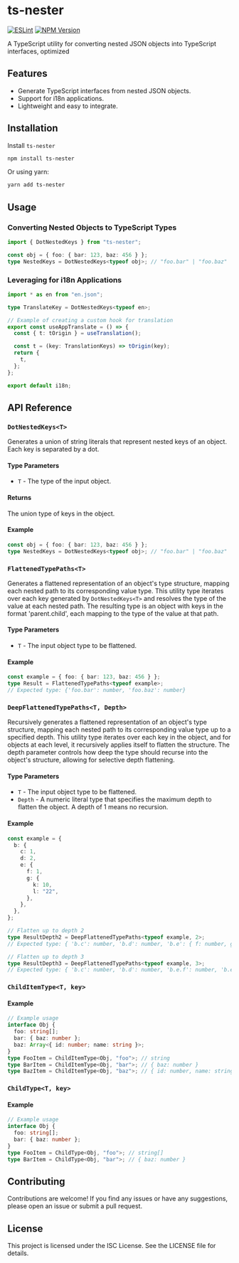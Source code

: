 # ts-nester
[![ESLint](https://github.com/phamquyetthang/ts-nester/actions/workflows/eslint.yml/badge.svg)](https://github.com/phamquyetthang/ts-nester/actions/workflows/eslint.yml)
[![NPM Version](https://img.shields.io/npm/v/ts-nester)](https://www.npmjs.com/package/ts-nester)

A TypeScript utility for converting nested JSON objects into TypeScript interfaces, optimized

## Features

- Generate TypeScript interfaces from nested JSON objects.
- Support for i18n applications.
- Lightweight and easy to integrate.

## Installation

Install `ts-nester`

```bash
npm install ts-nester
```

Or using yarn:

```bash
yarn add ts-nester
```
## Usage

### Converting Nested Objects to TypeScript Types

```ts
import { DotNestedKeys } from "ts-nester";

const obj = { foo: { bar: 123, baz: 456 } };
type NestedKeys = DotNestedKeys<typeof obj>; // "foo.bar" | "foo.baz"
```

### Leveraging for i18n Applications

```ts
import * as en from "en.json";

type TranslateKey = DotNestedKeys<typeof en>;

// Example of creating a custom hook for translation
export const useAppTranslate = () => {
  const { t: tOrigin } = useTranslation();

  const t = (key: TranslationKeys) => tOrigin(key);
  return {
    t,
  };
};

export default i18n;
```

## API Reference

### `DotNestedKeys<T>`

Generates a union of string literals that represent nested keys of an object. Each key is separated by a dot.

#### Type Parameters

- `T` - The type of the input object.

#### Returns

The union type of keys in the object.

#### Example

```ts
const obj = { foo: { bar: 123, baz: 456 } };
type NestedKeys = DotNestedKeys<typeof obj>; // "foo.bar" | "foo.baz"
```

### `FlattenedTypePaths<T>`

Generates a flattened representation of an object's type structure, mapping each nested path to its corresponding value type. This utility type iterates over each key generated by `DotNestedKeys<T>` and resolves the type of the value at each nested path. The resulting type is an object with keys in the format 'parent.child', each mapping to the type of the value at that path.

#### Type Parameters

- `T` - The input object type to be flattened.

#### Example

```ts
const example = { foo: { bar: 123, baz: 456 } };
type Result = FlattenedTypePaths<typeof example>;
// Expected type: {'foo.bar': number, 'foo.baz': number}
```

### `DeepFlattenedTypePaths<T, Depth>`

Recursively generates a flattened representation of an object's type structure, mapping each nested path to its corresponding value type up to a specified depth. This utility type iterates over each key in the object, and for objects at each level, it recursively applies itself to flatten the structure. The depth parameter controls how deep the type should recurse into the object's structure, allowing for selective depth flattening.

#### Type Parameters

- `T` - The input object type to be flattened.
- `Depth` - A numeric literal type that specifies the maximum depth to flatten the object. A depth of 1 means no recursion.

#### Example

```ts
const example = {
  b: {
    c: 1,
    d: 2,
    e: {
      f: 1,
      g: {
        k: 10,
        l: "22",
      },
    },
  },
};

// Flatten up to depth 2
type ResultDepth2 = DeepFlattenedTypePaths<typeof example, 2>;
// Expected type: { 'b.c': number, 'b.d': number, 'b.e': { f: number, g: { k: number, l: string } } }

// Flatten up to depth 3
type ResultDepth3 = DeepFlattenedTypePaths<typeof example, 3>;
// Expected type: { 'b.c': number, 'b.d': number, 'b.e.f': number, 'b.e.g.k': number, 'b.e.g.l': string }
```

### `ChildItemType<T, key>`

#### Example

```ts
// Example usage
interface Obj {
  foo: string[];
  bar: { baz: number };
  baz: Array<{ id: number; name: string }>;
}
type FooItem = ChildItemType<Obj, "foo">; // string
type BarItem = ChildItemType<Obj, "bar">; // { baz: number }
type BazItem = ChildItemType<Obj, "baz">; // { id: number, name: string }
```

### `ChildType<T, key>`

#### Example

```ts
// Example usage
interface Obj {
  foo: string[];
  bar: { baz: number };
}
type FooItem = ChildType<Obj, "foo">; // string[]
type BarItem = ChildType<Obj, "bar">; // { baz: number }
```

## Contributing

Contributions are welcome! If you find any issues or have any suggestions, please open an issue or submit a pull request.

## License

This project is licensed under the ISC License. See the LICENSE file for details.
